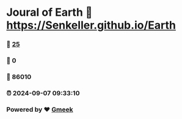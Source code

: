 # Joural of Earth :link: https://Senkeller.github.io/Earth 
### :page_facing_up: [25](https://Senkeller.github.io/Earth/tag.html) 
### :speech_balloon: 0 
### :hibiscus: 86010 
### :alarm_clock: 2024-09-07 09:33:10 
### Powered by :heart: [Gmeek](https://github.com/Meekdai/Gmeek)
